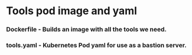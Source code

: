 # Tools pod image and yaml

### Dockerfile - Builds an image with all the tools we need.
### tools.yaml - Kubernetes Pod yaml for use as a bastion server.